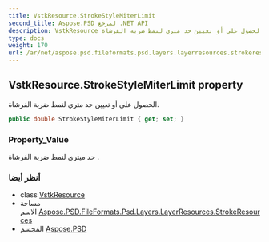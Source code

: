 ```yaml
---
title: VstkResource.StrokeStyleMiterLimit
second_title: Aspose.PSD لمرجع .NET API
description: VstkResource ملكية. الحصول على أو تعيين حد متري لنمط ضربة الفرشاة.
type: docs
weight: 170
url: /ar/net/aspose.psd.fileformats.psd.layers.layerresources.strokeresources/vstkresource/strokestylemiterlimit/
---
```

## VstkResource.StrokeStyleMiterLimit property

الحصول على أو تعيين حد متري لنمط ضربة الفرشاة.

```csharp
public double StrokeStyleMiterLimit { get; set; }
```

### Property_Value

حد ميتري لنمط ضربة الفرشاة .

### أنظر أيضا

* class [VstkResource](../)
* مساحة الاسم [Aspose.PSD.FileFormats.Psd.Layers.LayerResources.StrokeResources](../../vstkresource/)
* المجسم [Aspose.PSD](../../../)


